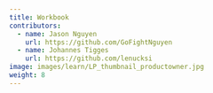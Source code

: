 ```yaml
---
title: Workbook
contributors:
  - name: Jason Nguyen
    url: https://github.com/GoFightNguyen
  - name: Johannes Tigges
    url: https://github.com/lenucksi
image: images/learn/LP_thumbnail_productowner.jpg
weight: 8
---
```


<!--- This file autogenerated from https://github.com/InnerSourceCommons/InnerSourceLearningPath/blob/master/scripts/generate_new_site_learning_path_markdown.js -->